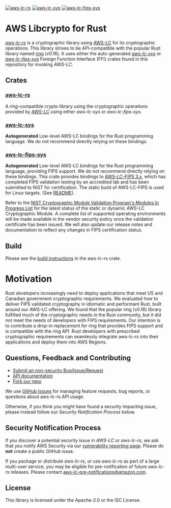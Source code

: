 [![aws-lc-rs](https://img.shields.io/badge/aws--lc--rs-crates.io-important)](https://crates.io/crates/aws-lc-rs)
[![aws-lc-sys](https://img.shields.io/badge/aws--lc--sys-crates.io-important)](https://crates.io/crates/aws-lc-sys)
[![aws-lc-fips-sys](https://img.shields.io/badge/aws--lc--fips--sys-crates.io-important)](https://crates.io/crates/aws-lc-fips-sys)

# AWS Libcrypto for Rust

[*aws-lc-rs*](aws-lc-rs/README.md) is a cryptographic library using [AWS-LC](https://github.com/aws/aws-lc) for its
cryptographic operations.
This library strives to be API-compatible with the popular Rust library named
[ring](https://github.com/briansmith/ring) (v0.16). It uses either the auto-generated
[*aws-lc-sys*](aws-lc-sys/README.md) or
[*aws-lc-fips-sys*](aws-lc-fips-sys/README.md) Foreign Function Interface (FFI) crates found in this
repository for invoking *AWS-LC*.

## Crates

### [aws-lc-rs](aws-lc-rs/README.md)

A *ring*-compatible crypto library using the cryptographic operations provided by
[*AWS-LC*](https://github.com/aws/aws-lc) using either *aws-lc-sys* or *aws-lc-fips-sys*.

### [aws-lc-sys](aws-lc-sys/README.md)

**Autogenerated** Low-level AWS-LC bindings for the Rust programming language.
We do not recommend directly relying on these bindings.

### [aws-lc-fips-sys](aws-lc-fips-sys/README.md)

**Autogenerated** Low-level AWS-LC bindings for the Rust programming language, providing FIPS support.
We do not recommend directly relying on these bindings. This crate provides bindings to
[AWS-LC-FIPS 3.x](https://github.com/aws/aws-lc/tree/fips-2024-09-27), which has completed
FIPS validation testing by an accredited lab and has been submitted to NIST for certification. The static build of
AWS-LC-FIPS
is used for Linux targets. (See [README](./aws-lc-fips-sys/README.md)).

Refer to the
[NIST Cryptographic Module Validation Program's Modules In Progress List](https://csrc.nist.gov/Projects/cryptographic-module-validation-program/modules-in-process/Modules-In-Process-List)
for the latest status of the static or dynamic AWS-LC Cryptographic Module. A complete list of supported operating
environments will be made available in the vendor security policy once the validation certificate has been issued. We
will also update our release notes and documentation to reflect any changes in FIPS certification status.

## Build

Please see the [build instructions](aws-lc-rs/README.md#Build) in the aws-lc-rs crate.

# Motivation

Rust developers increasingly need to deploy applications that meet US and Canadian government cryptographic
requirements. We evaluated how to deliver FIPS validated cryptography in idiomatic and performant Rust, built around our
AWS-LC offering. We found that the popular ring (v0.16) library fulfilled much of the cryptographic needs in the Rust
community, but it did not meet the needs of developers with FIPS requirements. Our intention is to contribute a drop-in
replacement for ring that provides FIPS support and is compatible with the ring API. Rust developers with prescribed
cryptographic requirements can seamlessly integrate aws-lc-rs into their applications and deploy them into AWS Regions.

## Questions, Feedback and Contributing

* [Submit an non-security Bug/Issue/Request](https://github.com/aws/aws-lc-rs/issues/new/choose)
* [API documentation](https://docs.rs/aws-lc-rs/)
* [Fork our repo](https://github.com/aws/aws-lc-rs/fork)

We use [GitHub Issues](https://github.com/aws/aws-lc-rs/issues/new/choose) for managing feature requests, bug
reports, or questions about aws-lc-rs API usage.

Otherwise, if you think you might have found a security impacting issue, please instead
follow our *Security Notification Process* below.

## Security Notification Process

If you discover a potential security issue in *AWS-LC* or *aws-lc-rs*, we ask that you notify AWS
Security via our
[vulnerability reporting page](https://aws.amazon.com/security/vulnerability-reporting/).
Please do **not** create a public GitHub issue.

If you package or distribute *aws-lc-rs*, or use *aws-lc-rs* as part of a large multi-user service,
you may be eligible for pre-notification of future *aws-lc-rs* releases.
Please contact aws-lc-pre-notifications@amazon.com.

## License

This library is licensed under the Apache-2.0 or the ISC License.
